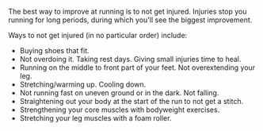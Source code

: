 The best way to improve at running is to not get injured. Injuries stop you running for long periods, during which you'll see the biggest improvement.

Ways to not get injured (in no particular order) include:

- Buying shoes that fit.
- Not overdoing it. Taking rest days. Giving small injuries time to heal.
- Running on the middle to front part of your feet. Not overextending your leg.
- Stretching/warming up. Cooling down.
- Not running fast on uneven ground or in the dark. Not falling.
- Straightening out your body at the start of the run to not get a stitch.
- Strengthening your core muscles with bodyweight exercises.
- Stretching your leg muscles with a foam roller.

